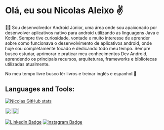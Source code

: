 # Olá, eu sou Nicolas Aleixo ✌️

👨‍💻 Sou desenvolvedor Android Júnior, uma área onde sou apaixonado por desenvolver aplicativos nativo para android utilizando as linguagens Java e Kotlin. Sempre tive curiosidade, vontade e muito interesse de aprender sobre como funcionava o desenvolvimento de aplicativos android, onde hoje sou completamente focado e dedicando todo meu tempo. Sempre busco estudar, aprimorar e praticar meu conhecimentos Dev Android, aprendendo os principais recursos, arquiteturas, frameworks e bibliotecas utilizadas atualmente.

No meu tempo livre busco lêr livros e treinar inglês e espanhol.🚀

## Languages and Tools:

[![Nicolas GitHub stats](https://github-readme-stats.vercel.app/api?username=aleixo-dev)](https://github.com/anuraghazra/github-readme-stats)

<code><img height="20" src="https://img.shields.io/badge/Kotlin-0095D5?&style=for-the-badge&logo=kotlin&logoColor=white"></code>
<code><img height="20" src="https://img.shields.io/badge/Java-ED8B00?style=for-the-badge&logo=java&logoColor=white"></code>


[![Linkedin Badge](https://img.shields.io/badge/-LinkedIn-blue?style=flat-square&logo=Linkedin&logoColor=white&link=https://www.linkedin.com/in/nicolas-aleixo-067865200/)](https://www.linkedin.com/in/nicolas-aleixo-067865200/)
[![Instagram Badge](https://img.shields.io/badge/-Instagram-red?style=flat-square&logo=Instagram&logoColor=white&link=https://www.instagram.com/nicolas09aa/?hl=pt-br)](https://www.instagram.com/nicolas09aa/?hl=pt-br)

